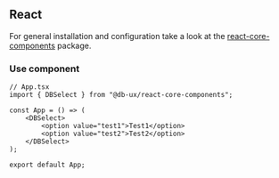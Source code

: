 ## React

For general installation and configuration take a look at the [react-core-components](https://www.npmjs.com/package/@db-ux/react-core-components) package.

### Use component

```tsx App.tsx
// App.tsx
import { DBSelect } from "@db-ux/react-core-components";

const App = () => (
	<DBSelect>
		<option value="test1">Test1</option>
		<option value="test2">Test2</option>
	</DBSelect>
);

export default App;
```
